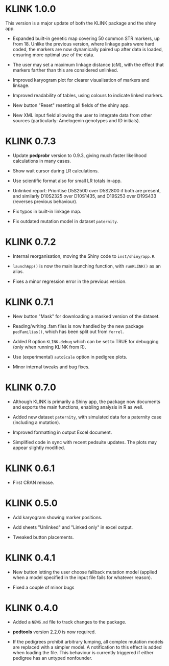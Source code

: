 # KLINK 1.0.0

This version is a major update of both the KLINK package and the shiny app.

* Expanded built-in genetic map covering 50 common STR markers, up from 18. Unlike the previous version, where linkage pairs were hard coded, the markers are now dynamically paired up after data is loaded, ensuring more optimal use of the data.

* The user may set a maximum linkage distance (cM), with the effect that markers farther than this are considered unlinked.

* Improved karyogram plot for clearer visualisation of markers and linkage.

* Improved readability of tables, using colours to indicate linked markers.

* New button "Reset" resetting all fields of the shiny app.

* New XML input field allowing the user to integrate data from other sources (particularly: Amelogenin genotypes and ID initials).


# KLINK 0.7.3

* Update **pedprobr** version to 0.9.3, giving much faster likelihood calculations in many cases.

* Show wait cursor during LR calculations.

* Use scientific format also for small LR totals in-app.

* Unlinked report: Prioritise D5S2500 over D5S2800 if both are present, and similarly D10S2325 over D10S1435, and D19S253 over D19S433 (reverses previous behaviour).

* Fix typos in built-in linkage map.

* Fix outdated mutation model in dataset `paternity`.


# KLINK 0.7.2

* Internal reorganisation, moving the Shiny code to `inst/shiny/app.R`.

* `launchApp()` is now the main launching function, with `runKLINK()` as an alias.

* Fixes a minor regression error in the previous version.


# KLINK 0.7.1

* New button "Mask" for downloading a masked version of the dataset.

* Reading/writing .fam files is now handled by the new package `pedFamilias()`, which has been split out from `forrel`.

* Added R option `KLINK.debug` which can be set to TRUE for debugging (only when running KLINK from R). 

* Use (experimental) `autoScale` option in pedigree plots.

* Minor internal tweaks and bug fixes.


# KLINK 0.7.0

* Although KLINK is primarily a Shiny app, the package now documents and exports the main functions, enabling analysis in R as well.

* Added new dataset `paternity`, with simulated data for a paternity case (including a mutation).

* Improved formatting in output Excel document.

* Simplified code in sync with recent pedsuite updates. The plots may appear slightly modified.


# KLINK 0.6.1

* First CRAN release.


# KLINK 0.5.0

* Add karyogram showing marker positions.

* Add sheets "Unlinked" and "Linked only" in excel output.

* Tweaked button placements.


# KLINK 0.4.1

* New button letting the user choose fallback mutation model (applied when a model specified in the input file fails for whatever reason).

* Fixed a couple of minor bugs


# KLINK 0.4.0

* Added a `NEWS.md` file to track changes to the package.

* **pedtools** version 2.2.0 is now required.

* If the pedigrees prohibit arbitrary lumping, all complex mutation models are replaced with a simpler model. A notification to this effect is added when loading the file. This behaviour is currently triggered if either pedigree has an untyped nonfounder.   
